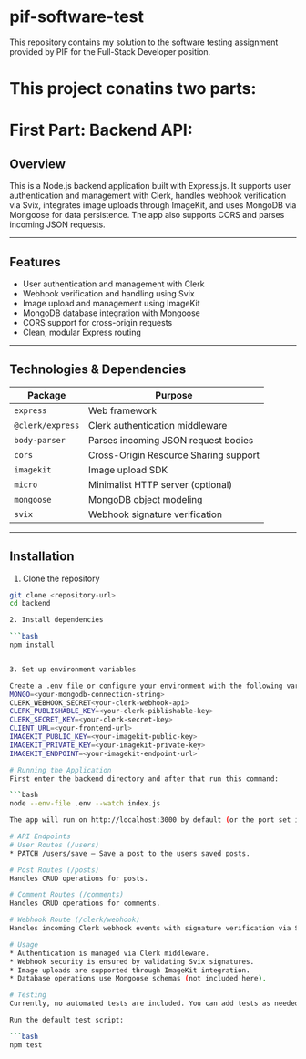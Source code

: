 # pif-software-test
This repository contains my solution to the software testing assignment provided by PIF for the Full-Stack Developer position.

# This project conatins two parts:
# First Part: Backend API:

## Overview

This is a Node.js backend application built with Express.js. It supports user authentication and management with Clerk, handles webhook verification via Svix, integrates image uploads through ImageKit, and uses MongoDB via Mongoose for data persistence. The app also supports CORS and parses incoming JSON requests.

---

## Features

- User authentication and management with Clerk
- Webhook verification and handling using Svix
- Image upload and management using ImageKit
- MongoDB database integration with Mongoose
- CORS support for cross-origin requests
- Clean, modular Express routing

---

## Technologies & Dependencies

| Package           | Purpose                                      |
|-------------------|----------------------------------------------|
| `express`         | Web framework                                |
| `@clerk/express`  | Clerk authentication middleware              |
| `body-parser`     | Parses incoming JSON request bodies          |
| `cors`            | Cross-Origin Resource Sharing support        |
| `imagekit`        | Image upload SDK                             |
| `micro`           | Minimalist HTTP server (optional)             |
| `mongoose`        | MongoDB object modeling                      |
| `svix`            | Webhook signature verification               |

---

## Installation

1. Clone the repository

```bash
git clone <repository-url>
cd backend

2. Install dependencies

```bash
npm install


3. Set up environment variables

Create a .env file or configure your environment with the following variables:
MONGO=<your-mongodb-connection-string>
CLERK_WEBHOOK_SECRET<your-clerk-webhook-api>
CLERK_PUBLISHABLE_KEY=<your-clerk-piblishable-key>
CLERK_SECRET_KEY=<your-clerk-secret-key>
CLIENT_URL=<your-frontend-url>
IMAGEKIT_PUBLIC_KEY=<your-imagekit-public-key>
IMAGEKIT_PRIVATE_KEY=<your-imagekit-private-key>
IMAGEKIT_ENDPOINT=<your-imagekit-endpoint-url>

# Running the Application
First enter the backend directory and after that run this command:

```bash
node --env-file .env --watch index.js

The app will run on http://localhost:3000 by default (or the port set in your environment).

# API Endpoints
# User Routes (/users)
* PATCH /users/save — Save a post to the users saved posts.

# Post Routes (/posts)
Handles CRUD operations for posts.

# Comment Routes (/comments)
Handles CRUD operations for comments.

# Webhook Route (/clerk/webhook)
Handles incoming Clerk webhook events with signature verification via Svix.

# Usage
* Authentication is managed via Clerk middleware.
* Webhook security is ensured by validating Svix signatures.
* Image uploads are supported through ImageKit integration.
* Database operations use Mongoose schemas (not included here).

# Testing
Currently, no automated tests are included. You can add tests as needed.

Run the default test script:

```bash
npm test